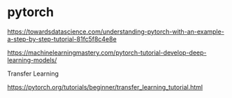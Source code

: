 # pytorch

https://towardsdatascience.com/understanding-pytorch-with-an-example-a-step-by-step-tutorial-81fc5f8c4e8e

https://machinelearningmastery.com/pytorch-tutorial-develop-deep-learning-models/

Transfer Learning

https://pytorch.org/tutorials/beginner/transfer_learning_tutorial.html


